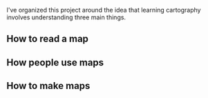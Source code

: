  I've organized this project around the idea that learning cartography involves understanding three main things.

## How to read a map  


## How people use maps    


## How to make maps  
